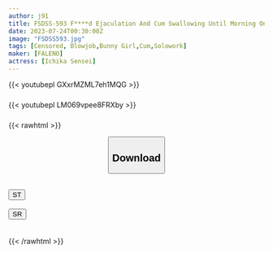 ```yaml
---
author: j91
title: FSDSS-593 F****d Ejaculation And Cum Swallowing Until Morning On A Stayover Date. I Want To Be A Slut Earnestly Until Ichika Teacher Runs Out Of Sperm. Teacher Ichika
date: 2023-07-24T00:30:00Z
image: "FSDSS593.jpg"
tags: [Censored, Blowjob,Bunny Girl,Cum,Solowork]
maker: [FALENO]
actress: [Ichika Sensei]
---
```



{{< youtubepl GXxrMZML7eh1MQG >}}

###

{{< youtubepl LM069vpee8FRXby >}}

###

{{< rawhtml >}}

  <link rel="stylesheet" href="https://j91.asia/asset/bs5.css">
  
  <center>
  <button class="btn btn-primary" type="button" data-bs-toggle="collapse" data-bs-target=".multi-collapse" aria-expanded="false" aria-controls="multiCollapseExample1 multiCollapseExample2"><h2>Download</h2></button></center>
</p>
<div class="row">
  <div class="col">
    <div class="collapse multi-collapse" id="multiCollapseExample1">
      <div class="card card-body">
	      	      <br>
<div class="buttons">  
<a href="https://streamtape.to/v/GXxrMZML7eh1MQG/fsdss-593.mp4"><button class="btn-hover color-3"><i class="fa fa-download"></i> ST</button></a></div>
    </div>
  </div>
</div>
  <div class="col">
    <div class="collapse multi-collapse" id="multiCollapseExample2">
      <div class="card card-body">
	      <br>
<div class="buttons">
    <a href="https://streamruby.com/tbgnt82q9shh.html"><button class="btn-hover color-9"><i class="fa fa-download"></i> SR</button></a></div>
<br><br>
      </div>
    </div>
  </div>
</div>{{< /rawhtml >}}
